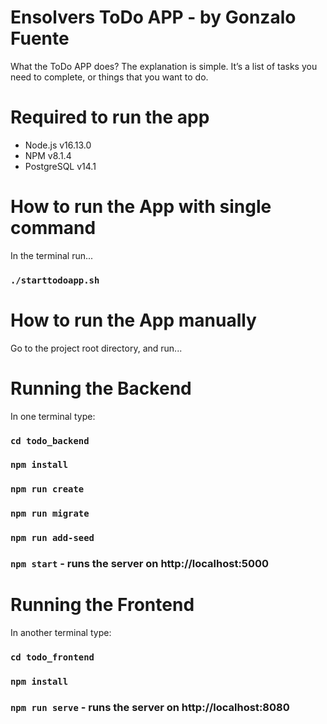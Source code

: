 # Ensolvers ToDo APP - by Gonzalo Fuente

What the ToDo APP does?
The explanation is simple.
It’s a list of tasks you need to complete, or things that you want to do.

# Required to run the app

- Node.js v16.13.0
- NPM v8.1.4
- PostgreSQL v14.1

# How to run the App with single command

In the terminal run...

### `./starttodoapp.sh`

# How to run the App manually

Go to the project root directory, and run...

# Running the Backend

In one terminal type:

### `cd todo_backend`

### `npm install`

### `npm run create`

### `npm run migrate`

### `npm run add-seed`

### `npm start` - runs the server on http://localhost:5000

# Running the Frontend

In another terminal type:

### `cd todo_frontend`

### `npm install`

### `npm run serve` - runs the server on http://localhost:8080
